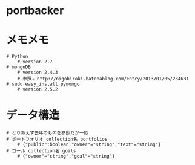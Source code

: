 # portbacker


# メモメモ
	# Python
		# version 2.7
	# mongoDB
		# version 2.4.3
		# 参照→ http://nigohiroki.hatenablog.com/entry/2013/01/05/234631
	# sudo easy_install pymongo
		# version 2.5.2

# データ構造
	# とりあえず去年のものを参照だが一応
	# ポートフォリオ collection名 portfolios
		# {"public":boolean,"owner"="string","text"="string"}
	# ゴール collection名 goals
		# {"owner"="string","goal"="string"}
